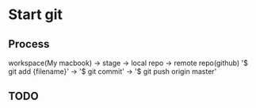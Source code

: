 # Start git

## Process
workspace(My macbook) -> stage -> local repo -> remote repo(github)
'$ git add {filename}' -> '$ git commit' -> '$ git push origin master'

## TODO


